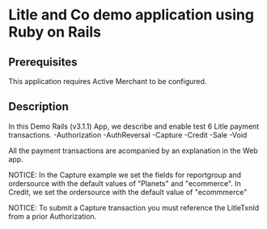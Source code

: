 Litle and Co demo application using Ruby on Rails
=================================================

Prerequisites
-------------
This application requires Active Merchant to be configured.

Description
-----------
In this Demo Rails (v3.1.1) App, we describe and enable test 6 Litle payment transactions.
	-Authorization
	-AuthReversal
	-Capture
	-Credit
	-Sale
	-Void

All the payment transactions are acompanied by an explanation in the Web app.

NOTICE: In the Capture example we set the fields for reportgroup and ordersource with the default values of "Planets" and "ecommerce".
	In Credit, we set the ordersource with the default value of "ecommmerce"

NOTICE: To submit a Capture transaction you must reference the LitleTxnId from a prior Authorization.

